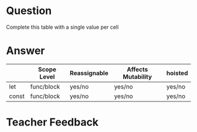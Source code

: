 # Question
Complete this table with a single value per cell


# Answer

|       | Scope Level | Reassignable | Affects Mutability | hoisted |
|-------|-------------|--------------|--------------------|---------|
| let   | func/block  | yes/no       | yes/no             | yes/no  |
| const | func/block  | yes/no       | yes/no             | yes/no  |


# Teacher Feedback